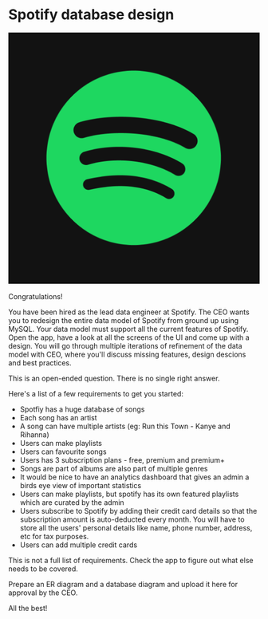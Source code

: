 # Spotify database design


![Spotify](spot.png)


Congratulations! 

You have been hired as the lead data engineer at Spotify. The CEO wants you to redesign the entire data model of Spotify from ground up 
using MySQL. Your data model must support all the current features of Spotify. Open the app, have a look at all the screens of the UI and come up with a design. You will go through multiple iterations of refinement of the data model with CEO, where you'll discuss missing features, design descions and
best practices.

This is an open-ended question. There is no single right answer.

Here's a list of a few requirements to get you started:

- Spotfiy has a huge database of songs
- Each song has an artist
- A song can have multiple artists (eg: Run this Town - Kanye and Rihanna)
- Users can make playlists
- Users can favourite songs
- Users has 3 subscription plans - free, premium and premium+
- Songs are part of albums are also part of multiple genres
- It would be nice to have an analytics dashboard that gives an admin a birds eye view of important statistics
- Users can make playlists, but spotify has its own featured playlists which are curated by the admin
- Users subscribe to Spotify by adding their credit card details so that the subscription amount is auto-deducted every month. You will
have to store all the users' personal details like name, phone number, address, etc for tax purposes. 
- Users can add multiple credit cards

This is not a full list of requirements. Check the app to figure out what else needs to be covered.


Prepare an ER diagram and a database diagram and upload it here for approval by the CEO.


All the best!

